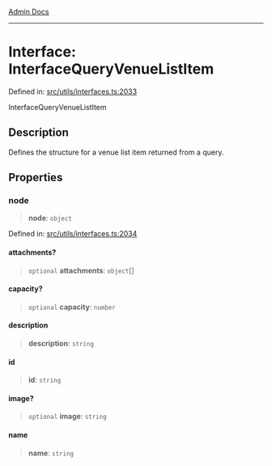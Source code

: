 [Admin Docs](/)

***

# Interface: InterfaceQueryVenueListItem

Defined in: [src/utils/interfaces.ts:2033](https://github.com/PalisadoesFoundation/talawa-admin/blob/main/src/utils/interfaces.ts#L2033)

InterfaceQueryVenueListItem

## Description

Defines the structure for a venue list item returned from a query.

## Properties

### node

> **node**: `object`

Defined in: [src/utils/interfaces.ts:2034](https://github.com/PalisadoesFoundation/talawa-admin/blob/main/src/utils/interfaces.ts#L2034)

#### attachments?

> `optional` **attachments**: `object`[]

#### capacity?

> `optional` **capacity**: `number`

#### description

> **description**: `string`

#### id

> **id**: `string`

#### image?

> `optional` **image**: `string`

#### name

> **name**: `string`
